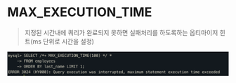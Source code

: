 # MAX_EXECUTION_TIME

> 지정된 시간내에 쿼리가 완료되지 못하면 실패처리를 하도록하는 옵티마이저 힌트(ms 단위로 시간을 설정)

![img](./img/9.4.2.2-1.png)

